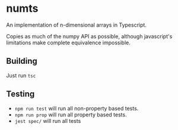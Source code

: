 # numts
An implementation of n-dimensional arrays in Typescript.

Copies as much of the numpy API as possible, although javascript's limitations make complete equivalence impossible.

## Building
Just run `tsc`

## Testing
* `npm run test` will run all non-property based tests.
* `npm run prop` will run all property based tests.
* `jest spec/` will run all tests
